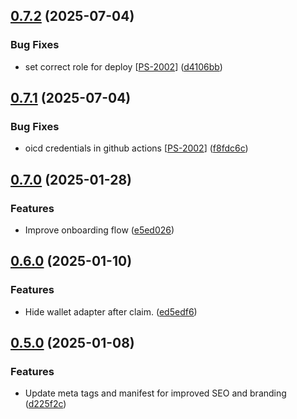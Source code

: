 ## [0.7.2](https://github.com/PassEntry/POW-Cards-Frontend/compare/v0.7.1...v0.7.2) (2025-07-04)


### Bug Fixes

* set correct role for deploy [[PS-2002](https://passentry.atlassian.net/browse/PS-2002)] ([d4106bb](https://github.com/PassEntry/POW-Cards-Frontend/commit/d4106bb94635283fe21428a10e7e763fd606c87d))

## [0.7.1](https://github.com/PassEntry/POW-Cards-Frontend/compare/v0.7.0...v0.7.1) (2025-07-04)


### Bug Fixes

* oicd credentials in github actions [[PS-2002](https://passentry.atlassian.net/browse/PS-2002)] ([f8fdc6c](https://github.com/PassEntry/POW-Cards-Frontend/commit/f8fdc6c58e04c3e27f846518a360f7d731528079))

## [0.7.0](https://github.com/PassEntry/POW-Cards-Frontend/compare/v0.6.0...v0.7.0) (2025-01-28)


### Features

* Improve onboarding flow ([e5ed026](https://github.com/PassEntry/POW-Cards-Frontend/commit/e5ed026c78299e8f67e6f4213e20bb63e63851db))

## [0.6.0](https://github.com/PassEntry/POW-Cards-Frontend/compare/v0.5.0...v0.6.0) (2025-01-10)


### Features

* Hide wallet adapter after claim. ([ed5edf6](https://github.com/PassEntry/POW-Cards-Frontend/commit/ed5edf6b4d4e94ff4b057e6097cad855c1746a32))

## [0.5.0](https://github.com/PassEntry/POW-Cards-Frontend/compare/v0.4.2...v0.5.0) (2025-01-08)


### Features

* Update meta tags and manifest for improved SEO and branding ([d225f2c](https://github.com/PassEntry/POW-Cards-Frontend/commit/d225f2c9757608fed67c1acf72162b2b1525858d))

